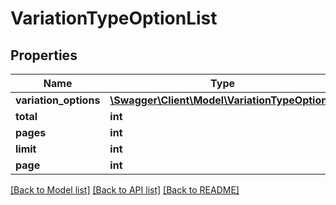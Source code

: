 # VariationTypeOptionList

## Properties
Name | Type | Description | Notes
------------ | ------------- | ------------- | -------------
**variation_options** | [**\Swagger\Client\Model\VariationTypeOption[]**](VariationTypeOption.md) |  | [optional] 
**total** | **int** |  | [optional] 
**pages** | **int** |  | [optional] 
**limit** | **int** |  | [optional] 
**page** | **int** |  | [optional] 

[[Back to Model list]](../README.md#documentation-for-models) [[Back to API list]](../README.md#documentation-for-api-endpoints) [[Back to README]](../README.md)



